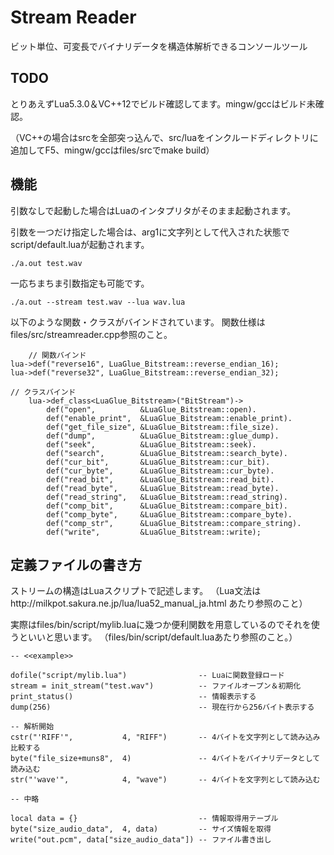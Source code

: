 # Stream Reader

ビット単位、可変長でバイナリデータを構造体解析できるコンソールツール

## TODO

とりあえずLua5.3.0＆VC++12でビルド確認してます。mingw/gccはビルド未確認。

（VC++の場合はsrcを全部突っ込んで、src/luaをインクルードディレクトリに追加してF5、mingw/gccはfiles/srcでmake build）

## 機能
引数なしで起動した場合はLuaのインタプリタがそのまま起動されます。

引数を一つだけ指定した場合は、arg1に文字列として代入された状態でscript/default.luaが起動されます。

    ./a.out test.wav

一応ちまちま引数指定も可能です。

    ./a.out --stream test.wav --lua wav.lua

以下のような関数・クラスがバインドされています。
関数仕様はfiles/src/streamreader.cpp参照のこと。

        // 関数バインド
	lua->def("reverse16", LuaGlue_Bitstream::reverse_endian_16);
	lua->def("reverse32", LuaGlue_Bitstream::reverse_endian_32);

	// クラスバインド
    	lua->def_class<LuaGlue_Bitstream>("BitStream")->
    		def("open",          &LuaGlue_Bitstream::open).
    		def("enable_print",  &LuaGlue_Bitstream::enable_print).
    		def("get_file_size", &LuaGlue_Bitstream::file_size).
    		def("dump",          &LuaGlue_Bitstream::glue_dump).
    		def("seek",          &LuaGlue_Bitstream::seek).
    		def("search",        &LuaGlue_Bitstream::search_byte).
    		def("cur_bit",       &LuaGlue_Bitstream::cur_bit).
    		def("cur_byte",      &LuaGlue_Bitstream::cur_byte).
    		def("read_bit",      &LuaGlue_Bitstream::read_bit).
    		def("read_byte",     &LuaGlue_Bitstream::read_byte).
    		def("read_string",   &LuaGlue_Bitstream::read_string).
    		def("comp_bit",      &LuaGlue_Bitstream::compare_bit).
    		def("comp_byte",     &LuaGlue_Bitstream::compare_byte).
    		def("comp_str",      &LuaGlue_Bitstream::compare_string).
    		def("write",         &LuaGlue_Bitstream::write);

## 定義ファイルの書き方

ストリームの構造はLuaスクリプトで記述します。
（Lua文法はhttp://milkpot.sakura.ne.jp/lua/lua52_manual_ja.html あたり参照のこと）

実際はfiles/bin/script/mylib.luaに幾つか便利関数を用意しているのでそれを使うといいと思います。
（files/bin/script/default.luaあたり参照のこと。）

    -- <<example>>

    dofile("script/mylib.lua")                -- Luaに関数登録ロード
    stream = init_stream("test.wav")          -- ファイルオープン＆初期化
    print_status()                            -- 情報表示する
    dump(256)                                 -- 現在行から256バイト表示する 
    
    -- 解析開始
    cstr("'RIFF'",           4, "RIFF")       -- 4バイトを文字列として読み込み比較する
    byte("file_size+muns8",  4)               -- 4バイトをバイナリデータとして読み込む
    str("'wave'",            4, "wave")       -- 4バイトを文字列として読み込む
    
    -- 中略
    
    local data = {}                           -- 情報取得用テーブル
    byte("size_audio_data",  4, data)         -- サイズ情報を取得
    write("out.pcm", data["size_audio_data"]) -- ファイル書き出し

